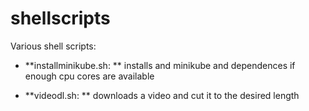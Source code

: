 # shellscripts
Various shell scripts:

- **installminikube.sh: **
installs and minikube and dependences if enough cpu cores are available

- **videodl.sh: **
downloads a video and cut it to the desired length
